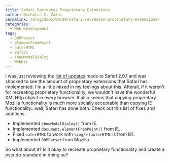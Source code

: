 ```yaml
---
title: Safari Recreates Proprietary Extensions
author: Nicholas C. Zakas
permalink: /blog/2005/09/29/safari-recreates-proprietary-extensions/
categories:
  - Web Development
tags:
  - DOMParser
  - elementFromPoint
  - outerHTML
  - Safari
  - showModalDialog
  - WebKit
---
```

I was just reviewing the <a title="WebKit Fixes in Safari 2.0.1" rel="external" href="http://webkit.opendarwin.org/blog/?p=26">list of updates</a> made to Safari 2.0.1 and was shocked to see the amount of proprietary extensions that Safari has implemented. I'm a little mixed in my feelings about this. Afterall, if it weren't for recreating proprietary functionality, we wouldn't have the wonderful XMLHttp object in every browser. It also seems that copying proprietary Mozilla functionality is much more socially acceptable than copying IE functionality&#8230;well, Safari has done both. Check out this list of fixes and additions:

  * Implemented `showModalDialog()` from IE.
  * Implemented `document.elementFromPoint()` from IE.
  * Fixed `outerHTML` to work with `<img/>` (`outerHTML` is from IE).
  * Implemented `DOMParser` from Mozilla.

So what about it? Is it okay to recreate proprietary functionality and create a pseudo-standard in doing so?
